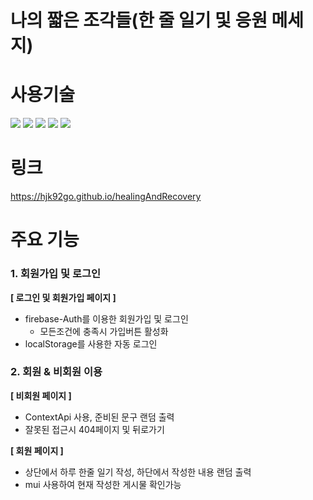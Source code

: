 # 나의 짧은 조각들(한 줄 일기 및 응원 메세지)


# 사용기술
<img src="https://img.shields.io/badge/HTML5-red?style=flat&logo=HTML5&logoColor=white"/> <img src="https://img.shields.io/badge/CSS3-blue?style=flat&logo=CSS3&logoColor=white"/>
<img src="https://img.shields.io/badge/JavaScript-yellow?style=flat&logo=JavaScript&logoColor=white"/> <img src="https://img.shields.io/badge/React-61DAFB?style=flat&logo=React&logoColor=white"/>
<img src="https://img.shields.io/badge/Firebase-FFCA28?style=flat&logo=Firebase&logoColor=white"/> 

# 링크
https://hjk92go.github.io/healingAndRecovery

# 주요 기능
<h3> 1. 회원가입 및 로그인 </h3>

<b>[ 로그인 및 회원가입 페이지 ]</b>
- firebase-Auth를 이용한 회원가입 및 로그인
  - 모든조건에 충족시 가입버튼 활성화
- localStorage를 사용한 자동 로그인

<h3> 2. 회원 & 비회원 이용 </h3>

<b>[ 비회원 페이지 ]</b>
- ContextApi 사용, 준비된 문구 랜덤 출력 
- 잘못된 접근시 404페이지 및 뒤로가기 

<b>[ 회원 페이지 ]</b>
- 상단에서 하루 한줄 일기 작성, 하단에서 작성한 내용 랜덤 출력
- mui 사용하여 현재 작성한 게시물 확인가능
